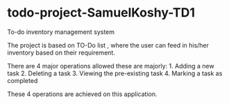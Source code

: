 # todo-project-SamuelKoshy-TD1
To-do inventory management system

The project is based on TO-Do list , where the user can feed in his/her inventory based on their requirement. 

There are 4 major operations allowed these are majorly: 
    1. Adding a new task 
    2. Deleting a task
    3. Viewing the pre-existing task
    4. Marking a task as completed

These 4 operations are achieved on this application.